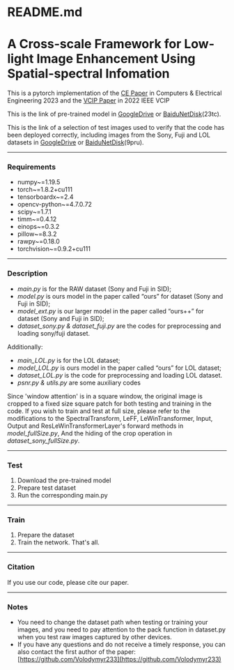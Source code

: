 # README.md

# A Cross-scale Framework for Low-light Image Enhancement Using Spatial-spectral Infomation

This is a pytorch implementation of the [CE Paper](https://www.sciencedirect.com/science/article/pii/S0045790623000332?dgcid=coauthor) in Computers & Electrical Engineering 2023 and the [VCIP Paper](https://ieeexplore.ieee.org/abstract/document/10008898) in 2022 IEEE VCIP

This is the link of pre-trained model in [GoogleDrive](https://drive.google.com/file/d/1_FIP_bz29hSXGJ4QBesm_5za1KWKGiYe/view?usp=share_link) or [BaiduNetDisk](https://pan.baidu.com/s/1a7w0ynDDQCIpc6S03JGPhg)(23tc).

This is the link of a selection of test images used to verify that the code has been deployed correctly, including images from the Sony, Fuji and LOL datasets in  [GoogleDrive](https://drive.google.com/file/d/12be57WxrCl6gzTOREav47paDwPg9OyMI/view?usp=share_link) or [BaiduNetDisk](https://pan.baidu.com/s/1fdZEqYm9zn-20VsVXz5z6g)(9pru).

---

### Requirements

- numpy~=1.19.5
- torch~=1.8.2+cu111
- tensorboardx~=2.4
- opencv-python~=4.7.0.72
- scipy~=1.7.1
- timm~=0.4.12
- einops~=0.3.2
- pillow~=8.3.2
- rawpy~=0.18.0
- torchvision~=0.9.2+cu111

---

### Description

- *main.py* is for the RAW dataset (Sony and Fuji in SID);
- *model.py* is ours model in the paper called “ours” for dataset (Sony and Fuji in SID);
- *model_ext.py* is our larger model in the paper called “ours++” for dataset (Sony and Fuji in SID);
- *dataset_sony.py & dataset_fuji.py* are the codes for preprocessing and loading sony/fuji dataset.

Additionally:

- *main_LOL.py* is for the LOL dataset;
- *model_LOL.py* is ours model in the paper called “ours” for LOL dataset;
- *dataset_LOL.py* is the code for preprocessing and loading LOL dataset.
- *psnr.py & utils.py* are some auxiliary codes

Since 'window attention' is in a square window, the original image is cropped to a fixed size square patch for both testing and training in the code. If you wish to train and test at full size, please refer to the modifications to the SpectralTransform, LeFF, LeWinTransformer, Input, Output and ResLeWinTransformerLayer's forward methods in *model_fullSize.py*, And the hiding of the crop operation in *dataset_sony_fullSize.py*.

---

### Test

1. Download the pre-trained model
2. Prepare test dataset
3. Run the corresponding main.py

---

### Train

1. Prepare the dataset
2. Train the network. That's all.

---

### Citation

If you use our code, please cite our paper.

---

### Notes

- You need to change the dataset path when testing or training your images, and you need to pay attention to the pack function in dataset.py when you test raw images captured by other devices.
- If you have any questions and do not receive a timely response, you can also contact the first author of the paper: [https://github.com/Volodymyr233](https://github.com/Volodymyr233)
